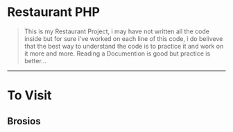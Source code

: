 # Restaurant PHP

> This is my Restaurant Project, i may have not written all the code inside but for sure i've worked on each line of this code, i do beliveve that the best way to understand the code is to practice it and work on it more and more. Reading a Documention is good but practice is better...

---

# To Visit



## Brosios
